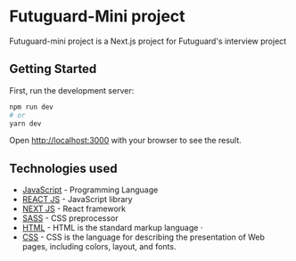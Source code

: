 # Futuguard-Mini project
Futuguard-mini project is a Next.js project for Futuguard's interview project

## Getting Started
First, run the development server:

```bash
npm run dev
# or
yarn dev
```
Open [http://localhost:3000](http://localhost:3000) with your browser to see the result.

## Technologies used
- [JavaScript](https://www.javascript.com/) - Programming Language
- [REACT JS](https://reactjs.org/) - JavaScript library
- [NEXT JS](https://nextjs.org/) - React framework
- [SASS](https://sass-lang.com/) - CSS preprocessor 
- [HTML](https://html.spec.whatwg.org/) - HTML is the standard markup language  ·
- [CSS](https://www.w3.org/) - CSS is the language for describing the presentation of Web pages, including colors, layout, and fonts.
